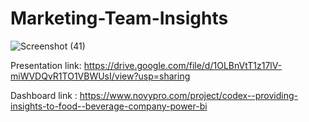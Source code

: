 # Marketing-Team-Insights

![Screenshot (41)](https://github.com/Chauhan75/DATA-ANALYSIS-PROJECT/assets/142155144/ecb5c3e5-37d7-4b9e-85fc-e44b2ac8d8e0)

Presentation link: https://drive.google.com/file/d/1OLBnVtT1z17lV-miWVDQvR1TO1VBWUsI/view?usp=sharing

Dashboard link : https://www.novypro.com/project/codex--providing-insights-to-food--beverage-company-power-bi
